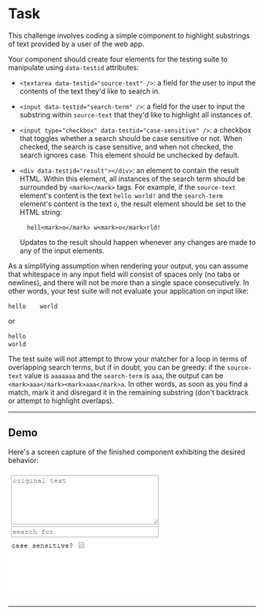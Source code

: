 Task
====

This challenge involves coding a simple component to highlight substrings of text provided by a user of the web app.

Your component should create four elements for the testing suite to manipulate using `data-testid` attributes:

* `<textarea data-testid="source-text" />`: a field for the user to input the contents of the text they'd like to search in.
* `<input data-testid="search-term" />`: a field for the user to input the substring within `source-text` that they'd like to highlight all instances of.
* `<input type="checkbox" data-testid="case-sensitive" />`: a checkbox that toggles whether a search should be case sensitive or not. When checked, the search is case sensitive, and when not checked, the search ignores case. This element should be unchecked by default.
* `<div data-testid="result"></div>`: an element to contain the result HTML. Within this element, all instances of the search term should be surrounded by `<mark></mark>` tags. For example, if the `source-text` element's content is the text `hello world!` and the `search-term` element's content is the text `o`, the result element should be set to the HTML string:

        hell<mark>o</mark> w<mark>o</mark>rld!

    Updates to the result should happen whenever any changes are made to any of the input elements.

As a simplifying assumption when rendering your output, you can assume that whitespace in any input field will consist of spaces only (no tabs or newlines), and there will not be more than a single space consecutively. In other words, your test suite will not evaluate your application on input like:

    hello    world

or

    hello
    world

The test suite will not attempt to throw your matcher for a loop in terms of overlapping search terms, but if in doubt, you can be greedy: if the `source-text` value is `aaaaaaa` and the `search-term` is `aaa`, the output can be `<mark>aaa</mark><mark>aaa</mark>a`. In other words, as soon as you find a match, mark it and disregard it in the remaining substring (don't backtrack or attempt to highlight overlaps).

* * *

Demo
----

Here's a screen capture of the finished component exhibiting the desired behavior:

![demonstration screen capture of the expected component behavior following the given specification](./highlight.gif)

* * *
